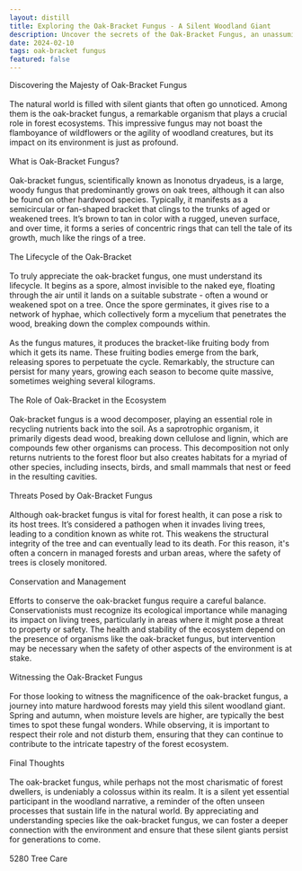 ```yaml
---
layout: distill
title: Exploring the Oak-Bracket Fungus - A Silent Woodland Giant
description: Uncover the secrets of the Oak-Bracket Fungus, an unassuming yet dominant force in forest ecosystems.
date: 2024-02-10
tags: oak-bracket fungus
featured: false
---
```


Discovering the Majesty of Oak-Bracket Fungus<br /><br />The natural world is filled with silent giants that often go unnoticed. Among them is the oak-bracket fungus, a remarkable organism that plays a crucial role in forest ecosystems. This impressive fungus may not boast the flamboyance of wildflowers or the agility of woodland creatures, but its impact on its environment is just as profound.<br /><br />What is Oak-Bracket Fungus?<br /><br />Oak-bracket fungus, scientifically known as Inonotus dryadeus, is a large, woody fungus that predominantly grows on oak trees, although it can also be found on other hardwood species. Typically, it manifests as a semicircular or fan-shaped bracket that clings to the trunks of aged or weakened trees. It’s brown to tan in color with a rugged, uneven surface, and over time, it forms a series of concentric rings that can tell the tale of its growth, much like the rings of a tree.<br /><br />The Lifecycle of the Oak-Bracket<br /><br />To truly appreciate the oak-bracket fungus, one must understand its lifecycle. It begins as a spore, almost invisible to the naked eye, floating through the air until it lands on a suitable substrate - often a wound or weakened spot on a tree. Once the spore germinates, it gives rise to a network of hyphae, which collectively form a mycelium that penetrates the wood, breaking down the complex compounds within.<br /><br />As the fungus matures, it produces the bracket-like fruiting body from which it gets its name. These fruiting bodies emerge from the bark, releasing spores to perpetuate the cycle. Remarkably, the structure can persist for many years, growing each season to become quite massive, sometimes weighing several kilograms.<br /><br />The Role of Oak-Bracket in the Ecosystem<br /><br />Oak-bracket fungus is a wood decomposer, playing an essential role in recycling nutrients back into the soil. As a saprotrophic organism, it primarily digests dead wood, breaking down cellulose and lignin, which are compounds few other organisms can process. This decomposition not only returns nutrients to the forest floor but also creates habitats for a myriad of other species, including insects, birds, and small mammals that nest or feed in the resulting cavities.<br /><br />Threats Posed by Oak-Bracket Fungus<br /><br />Although oak-bracket fungus is vital for forest health, it can pose a risk to its host trees. It’s considered a pathogen when it invades living trees, leading to a condition known as white rot. This weakens the structural integrity of the tree and can eventually lead to its death. For this reason, it's often a concern in managed forests and urban areas, where the safety of trees is closely monitored.<br /><br />Conservation and Management<br /><br />Efforts to conserve the oak-bracket fungus require a careful balance. Conservationists must recognize its ecological importance while managing its impact on living trees, particularly in areas where it might pose a threat to property or safety. The health and stability of the ecosystem depend on the presence of organisms like the oak-bracket fungus, but intervention may be necessary when the safety of other aspects of the environment is at stake.<br /><br />Witnessing the Oak-Bracket Fungus<br /><br />For those looking to witness the magnificence of the oak-bracket fungus, a journey into mature hardwood forests may yield this silent woodland giant. Spring and autumn, when moisture levels are higher, are typically the best times to spot these fungal wonders. While observing, it is important to respect their role and not disturb them, ensuring that they can continue to contribute to the intricate tapestry of the forest ecosystem.<br /><br />Final Thoughts<br /><br />The oak-bracket fungus, while perhaps not the most charismatic of forest dwellers, is undeniably a colossus within its realm. It is a silent yet essential participant in the woodland narrative, a reminder of the often unseen processes that sustain life in the natural world. By appreciating and understanding species like the oak-bracket fungus, we can foster a deeper connection with the environment and ensure that these silent giants persist for generations to come.<br /><br />5280 Tree Care
